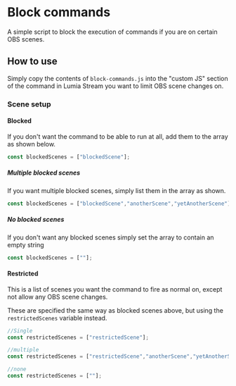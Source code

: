 # Block commands

A simple script to block the execution of commands if you are on certain OBS scenes.

## How to use

Simply copy the contents of `block-commands.js` into the "custom JS" section of the command in Lumia Stream you want to limit OBS scene changes on.

### Scene setup

#### Blocked

If you don't want the command to be able to run at all, add them to the array as shown below.

```Javascript
const blockedScenes = ["blockedScene"];
```

##### Multiple blocked scenes

If you want multiple blocked scenes, simply list them in the array as shown.

```Javascript
const blockedScenes = ["blockedScene","anotherScene","yetAnotherScene"];
```

##### No blocked scenes

If you don't want any blocked scenes simply set the array to contain an empty string

```Javascript
const blockedScenes = [""];
```

#### Restricted

This is a list of scenes you want the command to fire as normal on, except not allow any OBS scene changes.

These are specified the same way as blocked scenes above, but using the `restrictedScenes` variable instead.

```Javascript
//Single
const restrictedScenes = ["restrictedScene"];

//multiple
const restrictedScenes = ["restrictedScene","anotherScene","yetAnotherScene"];

//none
const restrictedScenes = [""];
```